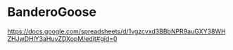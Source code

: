 # BanderoGoose
https://docs.google.com/spreadsheets/d/1vgzcvxd3BBbNPR9auGXY38WHZHJwDHlY3aHuvZDXopM/edit#gid=0
